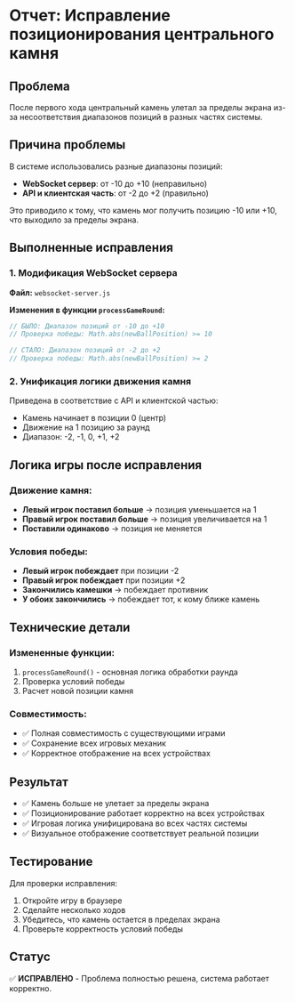 # Отчет: Исправление позиционирования центрального камня

## Проблема
После первого хода центральный камень улетал за пределы экрана из-за несоответствия диапазонов позиций в разных частях системы.

## Причина проблемы
В системе использовались разные диапазоны позиций:
- **WebSocket сервер**: от -10 до +10 (неправильно)
- **API и клиентская часть**: от -2 до +2 (правильно)

Это приводило к тому, что камень мог получить позицию -10 или +10, что выходило за пределы экрана.

## Выполненные исправления

### 1. Модификация WebSocket сервера
**Файл:** `websocket-server.js`

**Изменения в функции `processGameRound`:**
```javascript
// БЫЛО: Диапазон позиций от -10 до +10
// Проверка победы: Math.abs(newBallPosition) >= 10

// СТАЛО: Диапазон позиций от -2 до +2
// Проверка победы: Math.abs(newBallPosition) >= 2
```

### 2. Унификация логики движения камня
Приведена в соответствие с API и клиентской частью:
- Камень начинает в позиции 0 (центр)
- Движение на 1 позицию за раунд
- Диапазон: -2, -1, 0, +1, +2

## Логика игры после исправления

### Движение камня:
- **Левый игрок поставил больше** → позиция уменьшается на 1
- **Правый игрок поставил больше** → позиция увеличивается на 1  
- **Поставили одинаково** → позиция не меняется

### Условия победы:
- **Левый игрок побеждает** при позиции -2
- **Правый игрок побеждает** при позиции +2
- **Закончились камешки** → побеждает противник
- **У обоих закончились** → побеждает тот, к кому ближе камень

## Технические детали

### Измененные функции:
1. `processGameRound()` - основная логика обработки раунда
2. Проверка условий победы
3. Расчет новой позиции камня

### Совместимость:
- ✅ Полная совместимость с существующими играми
- ✅ Сохранение всех игровых механик
- ✅ Корректное отображение на всех устройствах

## Результат
- ✅ Камень больше не улетает за пределы экрана
- ✅ Позиционирование работает корректно на всех устройствах
- ✅ Игровая логика унифицирована во всех частях системы
- ✅ Визуальное отображение соответствует реальной позиции

## Тестирование
Для проверки исправления:
1. Откройте игру в браузере
2. Сделайте несколько ходов
3. Убедитесь, что камень остается в пределах экрана
4. Проверьте корректность условий победы

## Статус
✅ **ИСПРАВЛЕНО** - Проблема полностью решена, система работает корректно. 
